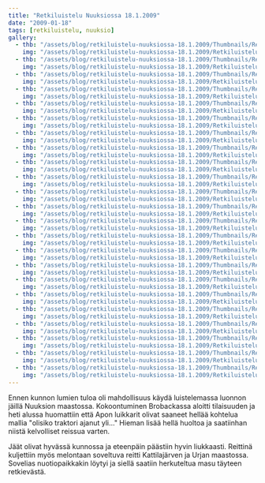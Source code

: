 ```yaml
---
title: "Retkiluistelu Nuuksiossa 18.1.2009"
date: "2009-01-18"
tags: [retkiluistelu, nuuksio]
gallery:
  - thb: "/assets/blog/retkiluistelu-nuuksiossa-18.1.2009/Thumbnails/Retkiluistelu%20001.JPG"
    img: "/assets/blog/retkiluistelu-nuuksiossa-18.1.2009/Retkiluistelu%20001.JPG"
  - thb: "/assets/blog/retkiluistelu-nuuksiossa-18.1.2009/Thumbnails/Retkiluistelu%20003.JPG"
    img: "/assets/blog/retkiluistelu-nuuksiossa-18.1.2009/Retkiluistelu%20003.JPG"
  - thb: "/assets/blog/retkiluistelu-nuuksiossa-18.1.2009/Thumbnails/Retkiluistelu%20004.JPG"
    img: "/assets/blog/retkiluistelu-nuuksiossa-18.1.2009/Retkiluistelu%20004.JPG"
  - thb: "/assets/blog/retkiluistelu-nuuksiossa-18.1.2009/Thumbnails/Retkiluistelu%20005.JPG"
    img: "/assets/blog/retkiluistelu-nuuksiossa-18.1.2009/Retkiluistelu%20005.JPG"
  - thb: "/assets/blog/retkiluistelu-nuuksiossa-18.1.2009/Thumbnails/Retkiluistelu%20005b.JPG"
    img: "/assets/blog/retkiluistelu-nuuksiossa-18.1.2009/Retkiluistelu%20005b.JPG"
  - thb: "/assets/blog/retkiluistelu-nuuksiossa-18.1.2009/Thumbnails/Retkiluistelu%20005c.JPG"
    img: "/assets/blog/retkiluistelu-nuuksiossa-18.1.2009/Retkiluistelu%20005c.JPG"
  - thb: "/assets/blog/retkiluistelu-nuuksiossa-18.1.2009/Thumbnails/Retkiluistelu%20005d.JPG"
    img: "/assets/blog/retkiluistelu-nuuksiossa-18.1.2009/Retkiluistelu%20005d.JPG"
  - thb: "/assets/blog/retkiluistelu-nuuksiossa-18.1.2009/Thumbnails/Retkiluistelu%20012.JPG"
    img: "/assets/blog/retkiluistelu-nuuksiossa-18.1.2009/Retkiluistelu%20012.JPG"
  - thb: "/assets/blog/retkiluistelu-nuuksiossa-18.1.2009/Thumbnails/Retkiluistelu%20013.JPG"
    img: "/assets/blog/retkiluistelu-nuuksiossa-18.1.2009/Retkiluistelu%20013.JPG"
  - thb: "/assets/blog/retkiluistelu-nuuksiossa-18.1.2009/Thumbnails/Retkiluistelu%20015.JPG"
    img: "/assets/blog/retkiluistelu-nuuksiossa-18.1.2009/Retkiluistelu%20015.JPG"
  - thb: "/assets/blog/retkiluistelu-nuuksiossa-18.1.2009/Thumbnails/Retkiluistelu%20015b.JPG"
    img: "/assets/blog/retkiluistelu-nuuksiossa-18.1.2009/Retkiluistelu%20015b.JPG"
  - thb: "/assets/blog/retkiluistelu-nuuksiossa-18.1.2009/Thumbnails/Retkiluistelu%20015c.JPG"
    img: "/assets/blog/retkiluistelu-nuuksiossa-18.1.2009/Retkiluistelu%20015c.JPG"
  - thb: "/assets/blog/retkiluistelu-nuuksiossa-18.1.2009/Thumbnails/Retkiluistelu%20015d.JPG"
    img: "/assets/blog/retkiluistelu-nuuksiossa-18.1.2009/Retkiluistelu%20015d.JPG"
  - thb: "/assets/blog/retkiluistelu-nuuksiossa-18.1.2009/Thumbnails/Retkiluistelu%20015e.JPG"
    img: "/assets/blog/retkiluistelu-nuuksiossa-18.1.2009/Retkiluistelu%20015e.JPG"
  - thb: "/assets/blog/retkiluistelu-nuuksiossa-18.1.2009/Thumbnails/Retkiluistelu%20016.JPG"
    img: "/assets/blog/retkiluistelu-nuuksiossa-18.1.2009/Retkiluistelu%20016.JPG"
  - thb: "/assets/blog/retkiluistelu-nuuksiossa-18.1.2009/Thumbnails/Retkiluistelu%20016c.JPG"
    img: "/assets/blog/retkiluistelu-nuuksiossa-18.1.2009/Retkiluistelu%20016c.JPG"
  - thb: "/assets/blog/retkiluistelu-nuuksiossa-18.1.2009/Thumbnails/Retkiluistelu%20016d.JPG"
    img: "/assets/blog/retkiluistelu-nuuksiossa-18.1.2009/Retkiluistelu%20016d.JPG"
  - thb: "/assets/blog/retkiluistelu-nuuksiossa-18.1.2009/Thumbnails/Retkiluistelu%20017.JPG"
    img: "/assets/blog/retkiluistelu-nuuksiossa-18.1.2009/Retkiluistelu%20017.JPG"
  - thb: "/assets/blog/retkiluistelu-nuuksiossa-18.1.2009/Thumbnails/Retkiluistelu%20019.JPG"
    img: "/assets/blog/retkiluistelu-nuuksiossa-18.1.2009/Retkiluistelu%20019.JPG"
  - thb: "/assets/blog/retkiluistelu-nuuksiossa-18.1.2009/Thumbnails/Retkiluistelu%20019b.JPG"
    img: "/assets/blog/retkiluistelu-nuuksiossa-18.1.2009/Retkiluistelu%20019b.JPG"
  - thb: "/assets/blog/retkiluistelu-nuuksiossa-18.1.2009/Thumbnails/Retkiluistelu%20019c.JPG"
    img: "/assets/blog/retkiluistelu-nuuksiossa-18.1.2009/Retkiluistelu%20019c.JPG"
  - thb: "/assets/blog/retkiluistelu-nuuksiossa-18.1.2009/Thumbnails/Retkiluistelu%20020.JPG"
    img: "/assets/blog/retkiluistelu-nuuksiossa-18.1.2009/Retkiluistelu%20020.JPG"
  - thb: "/assets/blog/retkiluistelu-nuuksiossa-18.1.2009/Thumbnails/Retkiluistelu%20022.JPG"
    img: "/assets/blog/retkiluistelu-nuuksiossa-18.1.2009/Retkiluistelu%20022.JPG"
---
```


Ennen kunnon lumien tuloa oli mahdollisuus käydä luistelemassa luonnon
jäillä Nuuksion maastossa. Kokoontuminen Brobackassa aloitti tilaisuuden
ja heti alussa huomattiin että Apon luikkarit olivat saaneet hellää
kohtelua mallia "olisiko traktori ajanut yli..." Hieman lisää hellä
huoltoa ja saatiinhan niistä kelvolliset reissua varten.

Jäät olivat hyvässä kunnossa ja eteenpäin päästiin hyvin liukkaasti.
Reittinä kuljettiin myös melontaan soveltuva reitti Kattilajärven ja
Urjan maastossa. Sovelias nuotiopaikkakin löytyi ja siellä saatiin
herkuteltua masu täyteen retkievästä.
